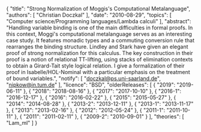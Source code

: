 {
    "title": "Strong Normalization of Moggis's Computational Metalanguage",
    "authors": [
        "Christian Doczkal"
    ],
    "date": "2010-08-29",
    "topics": [
        "Computer science/Programming languages/Lambda calculi"
    ],
    "abstract": "Handling variable binding is one of the main difficulties in formal proofs. In this context, Moggi's computational metalanguage serves as an interesting case study. It features monadic types and a commuting conversion rule that rearranges the binding structure. Lindley and Stark have given an elegant proof of strong normalization for this calculus. The key construction in their proof is a notion of relational TT-lifting, using stacks of elimination contexts to obtain a Girard-Tait style logical relation. I give a formalization of their proof in Isabelle/HOL-Nominal with a particular emphasis on the treatment of bound variables.",
    "notify": [
        "doczkal@ps.uni-saarland.de",
        "nipkow@in.tum.de"
    ],
    "licence": "BSD",
    "olderReleases": [
        {
            "2019": "2019-06-11"
        },
        {
            "2018": "2018-08-16"
        },
        {
            "2017": "2017-10-10"
        },
        {
            "2016-1": "2016-12-17"
        },
        {
            "2016": "2016-02-22"
        },
        {
            "2015": "2015-05-27"
        },
        {
            "2014": "2014-08-28"
        },
        {
            "2013-2": "2013-12-11"
        },
        {
            "2013-1": "2013-11-17"
        },
        {
            "2013": "2013-02-16"
        },
        {
            "2012": "2012-05-24"
        },
        {
            "2011-1": "2011-10-11"
        },
        {
            "2011": "2011-02-11"
        },
        {
            "2009-2": "2010-09-01"
        }
    ],
    "theories": [
        "Lam_ml"
    ]
}